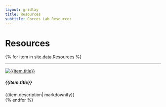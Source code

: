 ```yaml
---
layout: gridlay
title: Resources
subtitle: Corces Lab Resources
---
```


# **Resources**
{% for item in site.data.Resources %}
<hr>
<!-- The paddingtop and margin-top edits allow anchors to link properly. -->
<div id = "{{item.title}}" class="row" style="padding-top: 60px; margin-top: -60px;">
    <div class="col-sm-4">
    	<a href="{{item.imageLink}}"><img src="{{item.image}}" alt="{{item.title}}"></a>
    </div>
    <div class="col-sm-8" style="text-align: justify">
    	<h5>{{item.title}}</h5>
    	{{item.description| markdownify}}
    </div>
</div>
{% endfor %}
